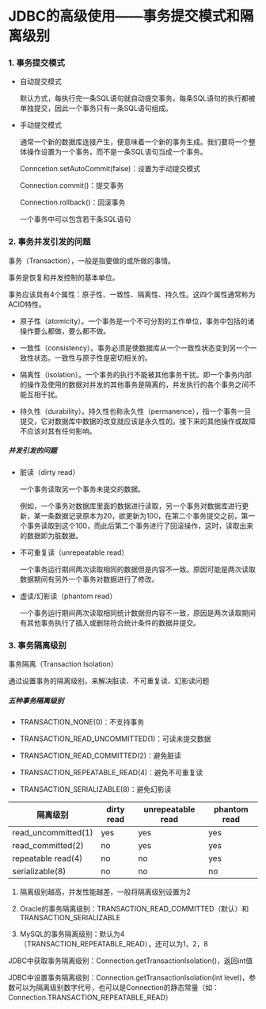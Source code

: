 # JDBC的高级使用——事务提交模式和隔离级别

### 1. 事务提交模式

- 自动提交模式

	默认方式，每执行完一条SQL语句就自动提交事务，每条SQL语句的执行都被单独提交，因此一个事务只有一条SQL语句组成。

- 手动提交模式

	通常一个新的数据库连接产生，便意味着一个新的事务生成。我们要将一个整体操作设置为一个事务，而不是一条SQL语句当成一个事务。

    Conncetion.setAutoCommit(false)：设置为手动提交模式

    Connection.commit()：提交事务

    Connection.rollback()：回滚事务

    一个事务中可以包含若干条SQL语句

### 2. 事务并发引发的问题

事务（Transaction），一般是指要做的或所做的事情。

事务是恢复和并发控制的基本单位。

事务应该具有4个属性：原子性、一致性、隔离性、持久性。这四个属性通常称为ACID特性。

- 原子性（atomicity）。一个事务是一个不可分割的工作单位，事务中包括的诸操作要么都做，要么都不做。

- 一致性（consistency）。事务必须是使数据库从一个一致性状态变到另一个一致性状态。一致性与原子性是密切相关的。

- 隔离性（isolation）。一个事务的执行不能被其他事务干扰。即一个事务内部的操作及使用的数据对并发的其他事务是隔离的，并发执行的各个事务之间不能互相干扰。

- 持久性（durability）。持久性也称永久性（permanence），指一个事务一旦提交，它对数据库中数据的改变就应该是永久性的。接下来的其他操作或故障不应该对其有任何影响。

##### 并发引发的问题

- 脏读（dirty read）

	一个事务读取另一个事务未提交的数据。

    例如，一个事务对数据库里面的数据进行读取，另一个事务对数据库进行更新，某一条数据记录原本为20，欲更新为100，在第二个事务提交之前，第一个事务读取到这个100，而此后第二个事务进行了回滚操作，这时，读取出来的数据即为脏数据。

- 不可重复读（unrepeatable read）

	一个事务运行期间两次读取相同的数据但是内容不一致。原因可能是两次读取数据期间有另外一个事务对数据进行了修改。

- 虚读/幻影读（phantom read）

	一个事务运行期间两次读取相同统计数据但内容不一致，原因是两次读取期间有其他事务执行了插入或删除符合统计条件的数据并提交。

### 3. 事务隔离级别

事务隔离（Transaction Isolation）

通过设置事务的隔离级别，来解决脏读、不可重复读、幻影读问题

##### 五种事务隔离级别

- TRANSACTION_NONE(0)：不支持事务

- TRANSACTION_READ_UNCOMMITTED(1)：可读未提交数据

- TRANSACTION_READ_COMMITTED(2)：避免脏读

- TRANSACTION_REPEATABLE_READ(4)：避免不可重复读

- TRANSACTION_SERIALIZABLE(8)：避免幻影读

| 隔离级别 | dirty read | unrepeatable read | phantom read |
|--|--|--|--|
| read_uncommitted(1) | yes | yes | yes |
| read_committed(2) | no | yes | yes |
| repeatable read(4) | no | no | yes |
| serializable(8) | no | no | no |

1. 隔离级别越高，并发性能越差，一般将隔离级别设置为2

2. Oracle的事务隔离级别：TRANSACTION_READ_COMMITTED（默认）和TRANSACTION_SERIALIZABLE

3. MySQL的事务隔离级别：默认为4（TRANSACTION_REPEATABLE_READ），还可以为1，2，8

JDBC中获取事务隔离级别：Connection.getTransactionIsolation()，返回int值

JDBC中设置事务隔离级别：Connection.getTransactionIsolation(int level)，参数可以为隔离级别数字代号，也可以是Connection的静态常量（如：Connection.TRANSACTION_REPEATABLE_READ）